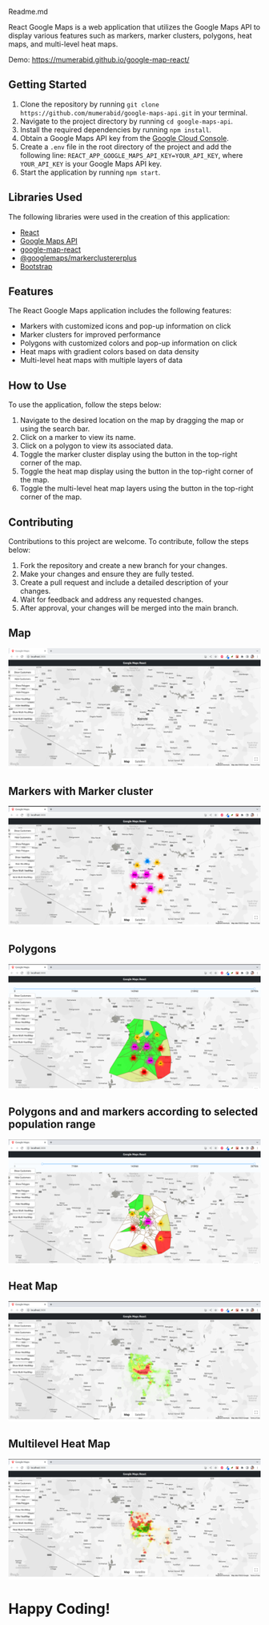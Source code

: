 Readme.md

React Google Maps is a web application that utilizes the Google Maps API to display various features such as markers, marker clusters, polygons, heat maps, and multi-level heat maps.

Demo: https://mumerabid.github.io/google-map-react/

## Getting Started

1.  Clone the repository by running `git clone https://github.com/mumerabid/google-maps-api.git` in your terminal.
2.  Navigate to the project directory by running `cd google-maps-api`.
3.  Install the required dependencies by running `npm install`.
4.  Obtain a Google Maps API key from the [Google Cloud Console](https://console.cloud.google.com/).
5.  Create a `.env` file in the root directory of the project and add the following line: `REACT_APP_GOOGLE_MAPS_API_KEY=YOUR_API_KEY`, where `YOUR_API_KEY` is your Google Maps API key.
6.  Start the application by running `npm start`.

## Libraries Used

The following libraries were used in the creation of this application:

- [React](https://reactjs.org/)
- [Google Maps API](https://developers.google.com/maps/documentation)
- [google-map-react](https://github.com/google-map-react/google-map-react)
- [@googlemaps/markerclustererplus](https://www.npmjs.com/package/@googlemaps/markerclustererplus)
- [Bootstrap](https://getbootstrap.com/)

## Features

The React Google Maps application includes the following features:

- Markers with customized icons and pop-up information on click
- Marker clusters for improved performance
- Polygons with customized colors and pop-up information on click
- Heat maps with gradient colors based on data density
- Multi-level heat maps with multiple layers of data

## How to Use

To use the application, follow the steps below:

1.  Navigate to the desired location on the map by dragging the map or using the search bar.
2.  Click on a marker to view its name.
3.  Click on a polygon to view its associated data.
4.  Toggle the marker cluster display using the button in the top-right corner of the map.
5.  Toggle the heat map display using the button in the top-right corner of the map.
6.  Toggle the multi-level heat map layers using the button in the top-right corner of the map.

## Contributing

Contributions to this project are welcome. To contribute, follow the steps below:

1.  Fork the repository and create a new branch for your changes.
2.  Make your changes and ensure they are fully tested.
3.  Create a pull request and include a detailed description of your changes.
4.  Wait for feedback and address any requested changes.
5.  After approval, your changes will be merged into the main branch.

## Map

![](src/assets/images/mdImages/1_maps.png "1_maps")

## Markers with Marker cluster

![](src/assets/images/mdImages/2_markers.png "2_markers")

## Polygons

![](src/assets/images/mdImages/3_markers_with_polygon.png "3_markers_with_polygon")

## Polygons and and markers according to selected population range

![](src/assets/images/mdImages/4_polygons_and_markers_according_to_the_population.png "4_polygons_and_markers_according_to_the_population")

## Heat Map

![](src/assets/images/mdImages/5_heatmap.png "5_heatmap")

## Multilevel Heat Map

![](src/assets/images/mdImages/6_multilevel_heatmap.png "6_multilevel_heatmap")

# Happy Coding!

